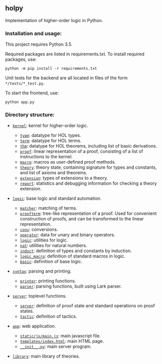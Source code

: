 ## holpy

Implementation of higher-order logic in Python.

### Installation and usage:

This project requires Python 3.5.

Required packages are listed in requirements.txt. To install required packages, use:

```python -m pip install -r requirements.txt```

Unit tests for the backend are all located in files of the form ```*/tests/*_test.py```.

To start the frontend, use:

```python app.py```

### Directory structure:

* [`kernel`](kernel/): kernel for higher-order logic.
  * [`type`](kernel/type.py): datatype for HOL types.
  * [`term`](kernel/term.py): datatype for HOL terms.
  * [`thm`](kernel/thm.py): datatype for HOL theorems, including list of basic derivations.
  * [`proof`](kernel/proof.py): linear representation of a proof, consisting of a list of instructions to the kernel.
  * [`macro`](kernel/macro.py): macros as user-defined proof methods.
  * [`theory`](kernel/theory.py): theory state, containing signature for types and constants, and list of axioms and theorems.
  * [`extension`](kernel/extension.py): types of extensions to a theory.
  * [`report`](kernel/report.py): statistics and debugging information for checking a theory extension.

* [`logic`](logic/): base logic and standard automation.
  * [`matcher`](logic/matcher.py): matching of terms.
  * [`proofterm`](logic/proofterm.py): tree-like representation of a proof. Used for convenient construction of proofs, and can be transformed to the linear representation.
  * [`conv`](logic/conv.py): conversions.
  * [`operator`](logic/operator.py): data for unary and binary operators.
  * [`logic`](logic/logic.py): utilities for logic.
  * [`nat`](logic/nat.py): utilities for natural numbers.
  * [`induct`](logic/induct.py): definition of types and constants by induction.
  * [`logic_macro`](logic/logic_macro.py): definition of standard macros in logic.
  * [`basic`](logic/basic.py): definition of base logic.

* [`syntax`](syntax/): parsing and printing.
  * [`printer`](syntax/printer.py): printing functions.
  * [`parser`](syntax/parser.py): parsing functions, built using Lark parser.

* [`server`](server/): toplevel functions.
  * [`server`](server/server.py): definition of proof state and standard operations on proof states.
  * [`tactic`](server/tactic.py): definition of tactics.

* [`app`](app/): web application.
  * [`static/js/main.js`](app/static/js/main.js): main javascript file.
  * [`templates/index.html`](app/templates/index.html): main HTML page.
  * [`__init__.py`](app/__init__.py): main server program.

* [`library`](library/): main library of theories.
